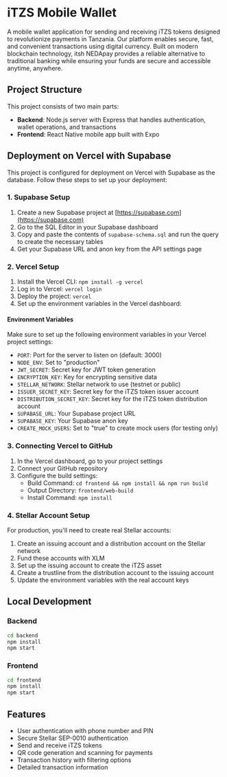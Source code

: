 # iTZS Mobile Wallet

A mobile wallet application for sending and receiving iTZS tokens designed to revolutionize payments in Tanzania. Our platform enables secure, fast, and convenient transactions using digital currency. Built on modern blockchain technology, itsh NEDApay provides a reliable alternative to traditional banking while ensuring your funds are secure and accessible anytime, anywhere.

## Project Structure

This project consists of two main parts:

- **Backend**: Node.js server with Express that handles authentication, wallet operations, and transactions
- **Frontend**: React Native mobile app built with Expo

## Deployment on Vercel with Supabase

This project is configured for deployment on Vercel with Supabase as the database. Follow these steps to set up your deployment:

### 1. Supabase Setup

1. Create a new Supabase project at [https://supabase.com](https://supabase.com)
2. Go to the SQL Editor in your Supabase dashboard
3. Copy and paste the contents of `supabase-schema.sql` and run the query to create the necessary tables
4. Get your Supabase URL and anon key from the API settings page

### 2. Vercel Setup

1. Install the Vercel CLI: `npm install -g vercel`
2. Log in to Vercel: `vercel login`
3. Deploy the project: `vercel`
4. Set up the environment variables in the Vercel dashboard:

#### Environment Variables

Make sure to set up the following environment variables in your Vercel project settings:

- `PORT`: Port for the server to listen on (default: 3000)
- `NODE_ENV`: Set to "production"
- `JWT_SECRET`: Secret key for JWT token generation
- `ENCRYPTION_KEY`: Key for encrypting sensitive data
- `STELLAR_NETWORK`: Stellar network to use (testnet or public)
- `ISSUER_SECRET_KEY`: Secret key for the iTZS token issuer account
- `DISTRIBUTION_SECRET_KEY`: Secret key for the iTZS token distribution account
- `SUPABASE_URL`: Your Supabase project URL
- `SUPABASE_KEY`: Your Supabase anon key
- `CREATE_MOCK_USERS`: Set to "true" to create mock users (for testing only)

### 3. Connecting Vercel to GitHub

1. In the Vercel dashboard, go to your project settings
2. Connect your GitHub repository
3. Configure the build settings:
   - Build Command: `cd frontend && npm install && npm run build`
   - Output Directory: `frontend/web-build`
   - Install Command: `npm install`

### 4. Stellar Account Setup

For production, you'll need to create real Stellar accounts:

1. Create an issuing account and a distribution account on the Stellar network
2. Fund these accounts with XLM
3. Set up the issuing account to create the iTZS asset
4. Create a trustline from the distribution account to the issuing account
5. Update the environment variables with the real account keys

## Local Development

### Backend

```bash
cd backend
npm install
npm start
```

### Frontend

```bash
cd frontend
npm install
npm start
```

## Features

- User authentication with phone number and PIN
- Secure Stellar SEP-0010 authentication
- Send and receive iTZS tokens
- QR code generation and scanning for payments
- Transaction history with filtering options
- Detailed transaction information
